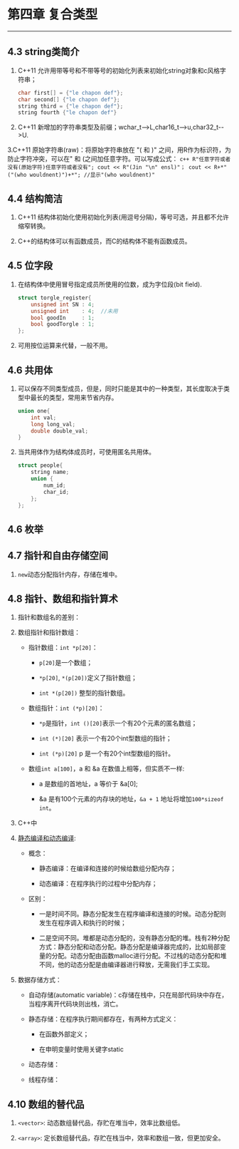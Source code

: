 # 第四章 复合类型 #
***
## 4.3 string类简介 ##

1. C++11 允许用带等号和不带等号的初始化列表来初始化string对象和c风格字符串；
    ```c++
    char first[] = {"le chapon def"};
    char second[] {"le chapon def"};
    string third = {"le chapon def"};
    string fourth {"le chapon def"}
    ```

2. C++11 新增加的字符串类型及前缀；wchar_t-->L,char16_t-->u,char32_t-->U.

3.C++11 原始字符串(raw)：将原始字符串放在 "( 和 )" 之间，用R作为标识符，为防止字符冲突，可以在" 和 (之间加任意字符。可以写成公式：
    ```c++
    R"任意字符或者没有(原始字符)任意字符或者没有";
    cout << R"(Jin "\n" ensl)"；
    cout << R+*"("(who wouldnent)")+*"; //显示"(who wouldnent)"
    ``` 

## 4.4 结构简洁 ##

1. C++11 结构体初始化使用初始化列表(用逗号分隔)，等号可选，并且都不允许缩窄转换。

2. C++的结构体可以有函数成员，而C的结构体不能有函数成员。

## 4.5 位字段 ##

1. 在结构体中使用冒号指定成员所使用的位数，成为字位段(bit field).
    ```c++
    struct torgle_register{
        unsigned int SN : 4;
        unsigned int    : 4;  //未用
        bool goodIn     : 1;
        bool goodTorgle : 1;
    };
    ```
2. 可用按位运算来代替，一般不用。

## 4.6 共用体 ##

1. 可以保存不同类型成员，但是，同时只能是其中的一种类型，其长度取决于类型中最长的类型，常用来节省内存。
    ```C++
    union one{
        int val;
        long long_val;
        double double_val;
    }
    ```
2. 当共用体作为结构体成员时，可使用匿名共用体。
    ```c++
    struct people{
        string name;
        union {
            num_id;
            char_id;
        };
    };
    ```

## 4.6 枚举 ##

## 4.7 指针和自由存储空间 ##

1. `new`动态分配指针内存，存储在堆中。

## 4.8 指针、数组和指针算术 ##

1. 指针和数组名的差别： 

2. 数组指针和指针数组：

    + 指针数组：`int *p[20]`：

        + `p[20]`是一个数组；

        + `*p[20]`, `*(p[20])`定义了指针数组；

        + `int *(p[20])` 整型的指针数组。

    + 数组指针：`int (*p)[20]`：

        + `*p`是指针，`int ()[20]`表示一个有20个元素的匿名数组；

        + `int (*)[20]` 表示一个有20个int型数组的指针；

        + `int (*p)[20]` p 是一个有20个int型数组的指针。

    + 数组`int a[100]`，a 和 &a 在数值上相等，但实质不一样:

        + a 是数组的首地址，a 等价于 &a[0];

        + &a 是有100个元素的内存块的地址，`&a + 1` 地址将增加`100*sizeof int`。


3. C++中

4. [静态编译和动态编译][]:

    + 概念：

        + 静态编译：在编译和连接的时候给数组分配内存；    

        + 动态编译：在程序执行的过程中分配内存；

    + 区别：

        + 一是时间不同。静态分配发生在程序编译和连接的时候。动态分配则发生在程序调入和执行的时候；

        +  二是空间不同。堆都是动态分配的，没有静态分配的堆。栈有2种分配方式：静态分配和动态分配。静态分配是编译器完成的，比如局部变量的分配。动态分配由函数malloc进行分配。不过栈的动态分配和堆不同，他的动态分配是由编译器进行释放，无需我们手工实现。    


4. 数据存储方式：

    + 自动存储(automatic variable)：c存储在栈中，只在局部代码块中存在，当程序离开代码块则出栈，消亡。

    + 静态存储：在程序执行期间都存在，有两种方式定义：

        + 在函数外部定义；

        + 在申明变量时使用关键字static

    + 动态存储：

    + 线程存储：

## 4.10 数组的替代品 ##

1. `<vector>`: 动态数组替代品，存贮在堆当中，效率比数组低。

2. `<array>`: 定长数组替代品，存贮在栈当中，效率和数组一致，但更加安全。





[静态编译和动态编译]:http://blog.csdn.net/liuchao1986105/article/details/6724392